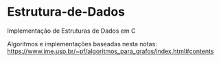 # Estrutura-de-Dados
Implementação de Estruturas de Dados em C

Algoritmos e implementações baseadas nesta notas:
https://www.ime.usp.br/~pf/algoritmos_para_grafos/index.html#contents
